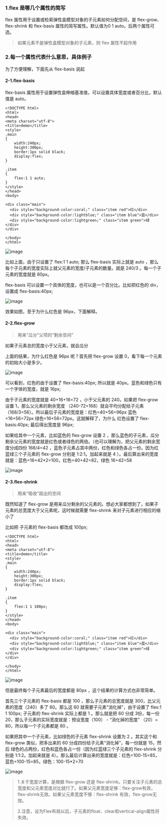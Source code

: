 ### 1.flex 是哪几个属性的简写

flex 属性用于设置或检索弹性盒模型对象的子元素如何分配空间，是 flex-grow、flex-shrink 和 flex-basis 属性的简写属性。默认值为0 1 auto。后两个属性可选。

> 如果元素不是弹性盒模型对象的子元素，则 flex 属性不起作用

### 2.每一个属性代表什么意思，具体例子

为了方便理解，下面先从 flex-basis 说起

#### 2-1.flex-basis

flex-basis 属性用于设置弹性盒伸缩基准值，可以设置具体宽度或者百分比，默认值是 auto。

```
<!DOCTYPE html>
<html>
<head>
<meta charset="utf-8"> 
<title>demo</title>
<style> 
.main
{
	width:240px;
	height:300px;
	border:1px solid black;
	display:flex;
}

.item
{
	flex:1 1 auto;
}	
</style>
</head>
<body>

<div class="main">
  <div style="background-color:coral;" class="item red">红</div>
  <div style="background-color:lightblue;" class="item blue">蓝</div>  
  <div style="background-color:lightgreen;" class="item green">绿</div>
</div>

</body>
</html>
```

![image](https://user-images.githubusercontent.com/27403818/93066555-b8980600-f6ac-11ea-9e0f-40dbd90cec3c.png)

比如上面，由于只设置了 flex:1 1 auto; 那么 flex-basis 实际上就是 auto ，那么每个子元素的宽度实际上就父元素的宽度/子元素的数量。就是 240/3 。每一个子元素的宽度就是 80px。


flex-basis 可以设置一个具体的宽度，也可以是一个百分比。比如把红色的 div，设置成 flex-basis:40px; 


![image](https://user-images.githubusercontent.com/27403818/93157314-8df58e00-f73c-11ea-8a95-e258f2122dcd.png)

效果如图，至于为什么红色是 96px，下面解释。

#### 2-2.flex-grow

> 用来“瓜分”父项的“剩余空间”

如果子元素总的宽度小于父元素，就会瓜分

上面的结果，为什么红色是 96px 呢？首先把 flex-grow 设置 0，看下每一个元素的初始大小是多少。

![image](https://user-images.githubusercontent.com/27403818/93157950-cba6e680-f73d-11ea-84e4-47358a18e22b.png)

可以看到，红色的由于设置了 flex-basis:40px; 所以就是 40px。蓝色和绿色只有一个字体的宽度，就是 16px; 

由于子元素的宽度就是 40+16+16=72 ，小于父元素的 240。如果把 flex-grow 设置 1，那么父元素的剩余宽度 （240-72=168）就会平均分配给子元素 （168/3=56）。所以最后子元素的宽度是：红色=40+56=96px  蓝色=16+56=72px 绿色=16+56=72px。这就解释了，为什么 红色设置了 flex-basis:40px; 最后得出宽度是 96px;

如果给其中一个元素，比如蓝色的 flex-grow 设置 2 ，那么蓝色的子元素，瓜分剩余父元素的宽度就是红色或者绿色的两倍。（也可以理解为，把父元素的剩余宽度分成四份 168/4=42 ，蓝色子元素占其中两份，红色和绿色各占一份。因为红蓝绿三个子元素的 flex-grow 分别是 1:2:1。加起来就是 4 ）。最后算出来的宽度就是：蓝色=16+42*2=100，红色=40+42=82，绿色 16+42=58

![image](https://user-images.githubusercontent.com/27403818/93160792-ae751680-f743-11ea-826a-53f25a05e426.png)

#### 2-3.flex-shrink

> 用来“吸收”超出的空间

既然知道了 flex-grow 是用来瓜分剩余的父元素的。想必大家都想到了，如果子元素的总宽度大于父元素呢，这时候就需要 flex-shrink 来对子元素进行相应的缩小了

比如把 子元素的 flex-basis 都改成 100px;

```
<!DOCTYPE html>
<html>
<head>
<meta charset="utf-8"> 
<title>demo</title>
<style> 
.main
{
	width:240px;
	height:300px;
	border:1px solid black;
	display:flex;
}

.item
{
	flex:1 1 100px;
}
</style>
</head>
<body>

<div class="main">
  <div style="background-color:coral;" class="item red">红</div>
  <div style="background-color:lightblue;" class="item blue">蓝</div>  
  <div style="background-color:lightgreen;" class="item green">绿</div>
</div>

</body>
</html>
```
![image](https://user-images.githubusercontent.com/27403818/93162238-e893e780-f746-11ea-8cdd-9d622961960d.png)

但是最终每个子元素最后的宽度都是 80px ，这个结果的计算方式也非常简单。

首先三个子元素的 flex-basis 都是 100 ，那么子元素的总宽度就是 300，比父元素的宽度（240）多了 60。那么这 60 就需要子元素“消化掉”，由于设置了 flex:1 1 100px; 子元素的 flex-shrink 实际上都是 1 。那么就是把 60 分成 3份，每一份 20，那么子元素的实际宽度就是：预设宽度（100） - “消化掉的宽度” （20）= 80，所以每一个子元素都是 80 。

如果把其中一个子元素，比如绿色的子元素 flex-shrink 设置为 2 。其实这个和 flex-grow 类似，把多出来的 60 分成四份给子元素“消化掉”，每一份就是 15，然后 绿色的占两份，红色和蓝色各占一份（因为红蓝绿三个子元素的 flex-shrink 分别是 1:1:2。加起来就是 4）。那么最后计算出来的宽度就是：红色=100-15=85，蓝色=100-15=85，绿色：100-15*2=70

![image](https://user-images.githubusercontent.com/27403818/93176581-0cb1f180-f764-11ea-8ae8-c4a83b0830bc.png)

> 1.关于宽度计算，是根据 flex-grow 还是 flex-shrink。只要关注子元素的总宽度和父元素宽度对比就行了。如果父元素宽度足够：flex-grow有效，flex-shrink无效。如果父元素宽度不够：flex-shrink 有效，flex-grow无效。
>
> 2.注意，设为Flex布局以后，子元素的float、clear和vertical-align属性将失效。
